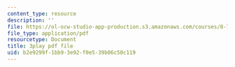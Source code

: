 ```yaml
---
content_type: resource
description: ''
file: https://ol-ocw-studio-app-production.s3.amazonaws.com/courses/8-701-introduction-to-nuclear-and-particle-physics-fall-2020/b2e9299f1bb93e92f0e539b06c50c119_-WIAoAG4SyA.pdf
file_type: application/pdf
resourcetype: Document
title: 3play pdf file
uid: b2e9299f-1bb9-3e92-f0e5-39b06c50c119
---
```

